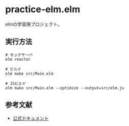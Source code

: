 # practice-elm.elm

elmの学習用プロジェクト。

## 実行方法

```shell
# モックサーバ
elm reactor

# ビルド
elm make src/Main.elm

# JSビルド
elm make src/Main.elm --optimize --output=src/elm.js
```

## 参考文献

- [公式ドキュメント](https://guide.elm-lang.jp/)
